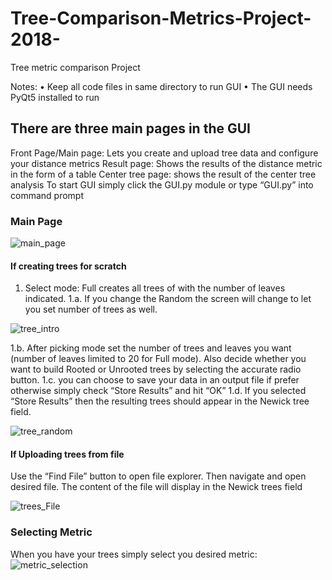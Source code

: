 # Tree-Comparison-Metrics-Project-2018-
Tree metric comparison Project 

Notes:
• Keep all code files in same directory to run GUI
• The GUI needs PyQt5 installed to run

## There are three main pages in the GUI
Front Page/Main page: Lets you create and upload tree data and configure your distance metrics
Result page: Shows the results of the distance metric in the form of a table
Center tree page: shows the result of the center tree analysis
To start GUI simply click the GUI.py module or type “GUI.py” into command prompt 


### Main Page 
![main_page](https://user-images.githubusercontent.com/8816121/114090623-84647c80-986c-11eb-8914-b899f3f88dd5.JPG)

#### If creating trees for scratch
1. Select mode: Full creates all trees of with the number of leaves indicated.
1.a. If you change the Random the screen will change to let you set number of trees as
well. 


![tree_intro](https://user-images.githubusercontent.com/8816121/114090870-d5747080-986c-11eb-95db-49f98a010b12.JPG)

 1.b. After picking mode set the number of trees and leaves you want (number of leaves
limited to 20 for Full mode). Also decide whether you want to build Rooted or Unrooted trees by
selecting the accurate radio button.
 1.c. you can choose to save your data in an output file if prefer otherwise simply check
“Store Results” and hit “OK”
 1.d. If you selected “Store Results” then the resulting trees should appear in the Newick
tree field. 

![tree_random](https://user-images.githubusercontent.com/8816121/114091081-14a2c180-986d-11eb-8ff6-86d99bdb7eb5.JPG)



#### If Uploading trees from file
Use the “Find File” button to open file explorer. Then navigate and open desired file. The content of the
file will display in the Newick trees field

![trees_File](https://user-images.githubusercontent.com/8816121/114091277-52074f00-986d-11eb-8404-e41e5e3d3a00.JPG)


### Selecting Metric
When you have your trees simply select you desired metric:
![metric_selection](https://user-images.githubusercontent.com/8816121/114091395-7ebb6680-986d-11eb-8715-9aa81a104129.JPG)




